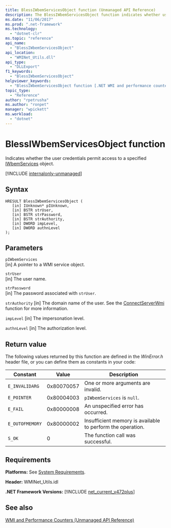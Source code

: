 ```yaml
---
title: BlessIWbemServicesObject function (Unmanaged API Reference)
description: The BlessIWbemServicesObject function indicates whether user credentials permit access to an IWbemServices object
ms.date: "11/06/2017"
ms.prod: ".net-framework"
ms.technology: 
  - "dotnet-clr"
ms.topic: "reference"
api_name: 
  - "BlessIWbemServicesObject"
api_location: 
  - "WMINet_Utils.dll"
api_type: 
  - "DLLExport"
f1_keywords: 
  - "BlessIWbemServicesObject"
helpviewer_keywords: 
  - "BlessIWbemServicesObject function [.NET WMI and performance counters]"
topic_type: 
  - "Reference"
author: "rpetrusha"
ms.author: "ronpet"
manager: "wpickett"
ms.workload: 
  - "dotnet"
---
```

# BlessIWbemServicesObject function
Indicates whether the user credentials permit access to a specified [IWbemServices](https://msdn.microsoft.com/library/aa392093(v=vs.85).aspx) object.   
  
[!INCLUDE [internalonly-unmanaged](../../../../includes/internalonly-unmanaged.md)]
  
## Syntax  
  
```  
HRESULT BlessIWbemServicesObject (
   [in] IUnknown* pIUnknown,
   [in] BSTR strUser, 
   [in] BSTR strPassword, 
   [in] BSTR strAuthority, 
   [in] DWORD impLevel, 
   [in] DWORD authnLevel
);
```  

## Parameters

`pIWbemServices`  
[in] A pointer to a WMI service object.

`strUser`  
[in] The user name.

`strPassword`  
[in] The password associated with `strUser`.

`strAuthority`
[in] The domain name of the user. See the [ConnectServerWmi](connectserverwmi.md) function for more information.

`impLevel`
[in] The impersonation level.

`authnLevel`
[in] The authorization level.

## Return value

The following values returned by this function are defined in the *WinError.h* header file, or you can define them as constants in your code:

|Constant  |Value  |Description  |
|---------|---------|---------|
| `E_INVALIDARG` | 0x80070057 | One or more arguments are invalid. |
| `E_POINTER` | 0x80004003 | `pIWbemServices` is `null`. | 
| `E_FAIL` | 0x80000008 | An unspecified error has occurred. |
| `E_OUTOFMEMORY` | 0x80000002 | Insufficient memory is available to perform the operation. | 
| `S_OK` | 0 | The function call was successful. | 

## Requirements  
 **Platforms:** See [System Requirements](../../../../docs/framework/get-started/system-requirements.md).  
  
 **Header:** WMINet_Utils.idl  
  
 **.NET Framework Versions:** [!INCLUDE [net_current_v472plus](../../../../includes/net-current-v472plus.md)]  
  
## See also  
[WMI and Performance Counters (Unmanaged API Reference)](index.md)
